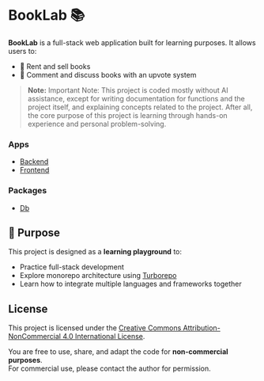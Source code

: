 # BookLab 📚

**BookLab** is a full-stack web application built for learning purposes. It allows users to:

- 📖 Rent and sell books
- 💬 Comment and discuss books with an upvote system

> **Note:** Important Note: This project is coded mostly without AI assistance, except for writing documentation for functions and the project itself, and explaining concepts related to the project. After all, the core purpose of this project is learning through hands-on experience and personal problem-solving.

### Apps

- [Backend](./apps/server/)
- [Frontend](./apps/web)

### Packages

- [Db](./packages/db)

## 🚀 Purpose

This project is designed as a **learning playground** to:

- Practice full-stack development
- Explore monorepo architecture using [Turborepo](https://turbo.build/)
- Learn how to integrate multiple languages and frameworks together

## License

This project is licensed under the [Creative Commons Attribution-NonCommercial 4.0 International License](https://creativecommons.org/licenses/by-nc/4.0/).

You are free to use, share, and adapt the code for **non-commercial purposes**.  
For commercial use, please contact the author for permission.
